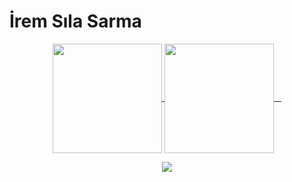 <h1> İrem Sıla Sarma </h1>
<!--https://github.com/anuraghazra/github-readme-stats-->
<p align="center">
  <a href="https://github.com/anuraghazra/github-readme-stats">
    <img height=175 align="center" src="https://github-readme-stats.vercel.app/api?username=iremsila-l&show_icons=true&theme=midnight-purple&rank_icon=github&include_all_commits=true&count_private=true&hide_border=true&line_height=20"/>
    <img height=175 align="center" src="https://github-readme-stats.vercel.app/api/top-langs/?username=iremsila-l&layout=donut&theme=midnight-purple&hide_border=true"/>
  </a>
</p>


<p align="center">
  <a href="https://skillicons.dev">
    <img src="https://skillicons.dev/icons?i=cs,git,docker,dotnet,eclipse,java,postman,unity,visualstudio,ps,mysql" />
  </a>
</p>
